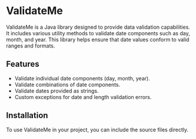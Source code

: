 # ValidateMe

ValidateMe is a Java library designed to provide data validation capabilities. It includes various utility methods to validate date components such as day, month, and year. This library helps ensure that date values conform to valid ranges and formats.

## Features

- Validate individual date components (day, month, year).
- Validate combinations of date components.
- Validate dates provided as strings.
- Custom exceptions for date and length validation errors.

## Installation

To use ValidateMe in your project, you can include the source files directly.
